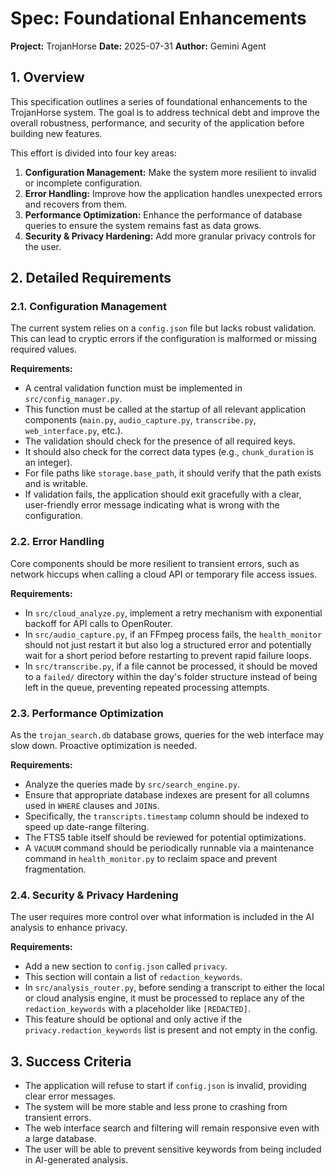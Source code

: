 # Spec: Foundational Enhancements

**Project:** TrojanHorse
**Date:** 2025-07-31
**Author:** Gemini Agent

## 1. Overview

This specification outlines a series of foundational enhancements to the TrojanHorse system. The goal is to address technical debt and improve the overall robustness, performance, and security of the application before building new features.

This effort is divided into four key areas:
1.  **Configuration Management:** Make the system more resilient to invalid or incomplete configuration.
2.  **Error Handling:** Improve how the application handles unexpected errors and recovers from them.
3.  **Performance Optimization:** Enhance the performance of database queries to ensure the system remains fast as data grows.
4.  **Security & Privacy Hardening:** Add more granular privacy controls for the user.

## 2. Detailed Requirements

### 2.1. Configuration Management

The current system relies on a `config.json` file but lacks robust validation. This can lead to cryptic errors if the configuration is malformed or missing required values.

**Requirements:**
-   A central validation function must be implemented in `src/config_manager.py`.
-   This function must be called at the startup of all relevant application components (`main.py`, `audio_capture.py`, `transcribe.py`, `web_interface.py`, etc.).
-   The validation should check for the presence of all required keys.
-   It should also check for the correct data types (e.g., `chunk_duration` is an integer).
-   For file paths like `storage.base_path`, it should verify that the path exists and is writable.
-   If validation fails, the application should exit gracefully with a clear, user-friendly error message indicating what is wrong with the configuration.

### 2.2. Error Handling

Core components should be more resilient to transient errors, such as network hiccups when calling a cloud API or temporary file access issues.

**Requirements:**
-   In `src/cloud_analyze.py`, implement a retry mechanism with exponential backoff for API calls to OpenRouter.
-   In `src/audio_capture.py`, if an FFmpeg process fails, the `health_monitor` should not just restart it but also log a structured error and potentially wait for a short period before restarting to prevent rapid failure loops.
-   In `src/transcribe.py`, if a file cannot be processed, it should be moved to a `failed/` directory within the day's folder structure instead of being left in the queue, preventing repeated processing attempts.

### 2.3. Performance Optimization

As the `trojan_search.db` database grows, queries for the web interface may slow down. Proactive optimization is needed.

**Requirements:**
-   Analyze the queries made by `src/search_engine.py`.
-   Ensure that appropriate database indexes are present for all columns used in `WHERE` clauses and `JOIN`s.
-   Specifically, the `transcripts.timestamp` column should be indexed to speed up date-range filtering.
-   The FTS5 table itself should be reviewed for potential optimizations.
-   A `VACUUM` command should be periodically runnable via a maintenance command in `health_monitor.py` to reclaim space and prevent fragmentation.

### 2.4. Security & Privacy Hardening

The user requires more control over what information is included in the AI analysis to enhance privacy.

**Requirements:**
-   Add a new section to `config.json` called `privacy`.
-   This section will contain a list of `redaction_keywords`.
-   In `src/analysis_router.py`, before sending a transcript to either the local or cloud analysis engine, it must be processed to replace any of the `redaction_keywords` with a placeholder like `[REDACTED]`.
-   This feature should be optional and only active if the `privacy.redaction_keywords` list is present and not empty in the config.

## 3. Success Criteria

-   The application will refuse to start if `config.json` is invalid, providing clear error messages.
-   The system will be more stable and less prone to crashing from transient errors.
-   The web interface search and filtering will remain responsive even with a large database.
-   The user will be able to prevent sensitive keywords from being included in AI-generated analysis.
